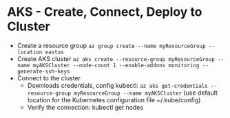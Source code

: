 # AKS - Create, Connect, Deploy to Cluster

- Create a resource group `az group create --name myResourceGroup --location eastus`
- Create AKS cluster `az aks create --resource-group myResourceGroup --name myAKSCluster --node-count 1 --enable-addons monitoring --generate-ssh-keys`
- Connect to the cluster
  - Downloads credentials, config kubectl: `az aks get-credentials --resource-group myResourceGroup --name myAKSCluster` (use default location for the Kubernetes configuration file ~/.kube/config) 
  - Verify the connection: kubectl get nodes
  
  
